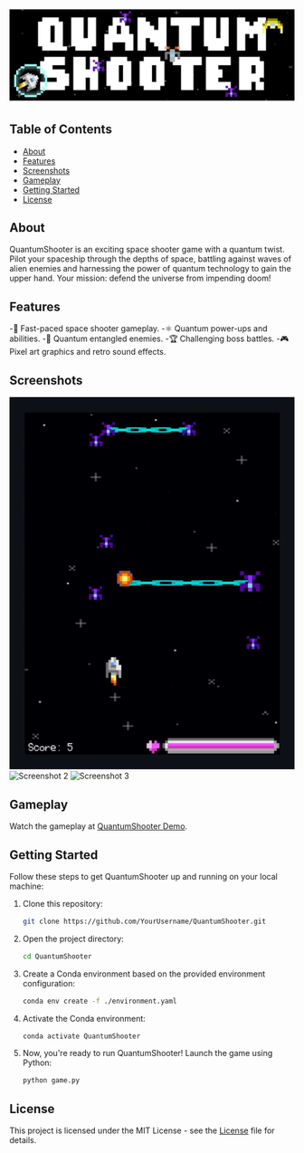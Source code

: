 ![QuantumShooter Banner](Assets/Images/banner.png)

## Table of Contents

- [About](#about)
- [Features](#features)
- [Screenshots](#screenshots)
- [Gameplay](#gameplay)
- [Getting Started](#getting-started)
- [License](#license)

## About

QuantumShooter is an exciting space shooter game with a quantum twist. Pilot your spaceship through the depths of space, battling against waves of alien enemies and harnessing the power of quantum technology to gain the upper hand. Your mission: defend the universe from impending doom!

## Features

-🚀 Fast-paced space shooter gameplay.
-⚛️ Quantum power-ups and abilities.
-👾 Quantum entangled enemies.
-🏆 Challenging boss battles.
-🎮 Pixel art graphics and retro sound effects.

## Screenshots

![Screenshot 1](Assets/Images/screenshot1.png)
![Screenshot 2](Assets/Images/images/screenshot2.png)
![Screenshot 3](Assets/Images/images/screenshot3.png)

## Gameplay

Watch the gameplay at [QuantumShooter Demo](https://yourusername.github.io/QuantumShooter).

## Getting Started

Follow these steps to get QuantumShooter up and running on your local machine:

1. Clone this repository:

   ```bash
   git clone https://github.com/YourUsername/QuantumShooter.git

2. Open the project directory:

   ```bash
   cd QuantumShooter

3. Create a Conda environment based on the provided environment configuration:

   ```bash
   conda env create -f ./environment.yaml

4. Activate the Conda environment:

   ```bash
   conda activate QuantumShooter

5. Now, you're ready to run QuantumShooter! Launch the game using Python:

   ```bash
   python game.py

## License

This project is licensed under the MIT License - see the [License](LICENSE) file for details.
